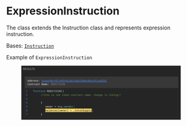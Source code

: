 # ExpressionInstruction

The class extends the Instruction class and represents expression instruction.



Bases: [`Instruction`](./)

Example of `ExpressionInstruction`

<figure><img src="../../.gitbook/assets/image (213).png" alt=""><figcaption></figcaption></figure>
